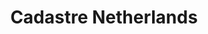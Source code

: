 ---
schema: default
title: Cadastre Netherlands
description: www.kadaster.nl
logo: >-
  http://org.nljug.s3.amazonaws.com/cache%2F18%2F96%2F1896d0127ea3e5cd195771ad51776172.png
---